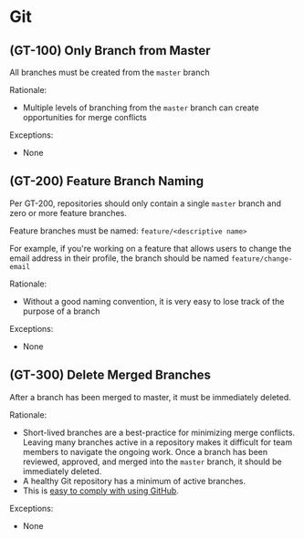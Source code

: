 # Git

## (GT-100) Only Branch from Master

All branches must be created from the `master` branch

Rationale:

- Multiple levels of branching from the `master` branch can create opportunities
  for merge conflicts

Exceptions:

- None

## (GT-200) Feature Branch Naming

Per GT-200, repositories should only contain a single `master` branch and zero
or more feature branches.

Feature branches must be named: `feature/<descriptive name>`

For example, if you're working on a feature that allows users to change the email
address in their profile, the branch should be named `feature/change-email`

Rationale:

- Without a good naming convention, it is very easy to lose track of the purpose
  of a branch

Exceptions:

- None

## (GT-300) Delete Merged Branches

After a branch has been merged to master, it must be immediately deleted.

Rationale:

- Short-lived branches are a best-practice for minimizing merge conflicts.
  Leaving many branches active in a repository makes it difficult for team members
  to navigate the ongoing work. Once a branch has been reviewed, approved, and merged
  into the `master` branch, it should be immediately deleted.
- A healthy Git repository has a minimum of active branches.
- This is [easy to comply with using GitHub](https://help.github.com/en/github/administering-a-repository/managing-the-automatic-deletion-of-branches).

Exceptions:

- None
